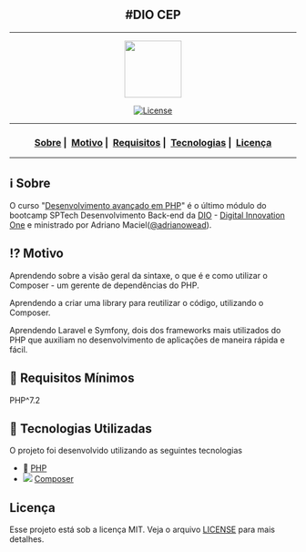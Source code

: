 <h2 align="center">#DIO CEP</h2>

___

<p align="center">
  <img src="https://user-images.githubusercontent.com/54115624/101699995-0bd6e600-3a5b-11eb-8c2a-6c305ab1ebfe.png" width="100" heigth="100">
</p>


<p align="center">
  <a href="LICENSE">
    <img alt="License" src="https://img.shields.io/badge/license-MIT-%23F8952D">
  </a>
</p>

___

<h3 align="center">
  <a href="#information_source-sobre">Sobre</a>&nbsp;|&nbsp;
  <a href="#interrobang-motivo">Motivo</a>&nbsp;|&nbsp;
  <a href="#seedling-requisitos-mínimos">Requisitos</a>&nbsp;|&nbsp;
  <a href="#rocket-tecnologias-utilizadas">Tecnologias</a>&nbsp;|&nbsp;
  <a href="#licença">Licença</a>
</h3>

___


## :information_source: Sobre

O curso "[Desenvolvimento avançado em PHP](https://web.digitalinnovation.one/course/desenvolvimento-avancado-em-php/learning/0b660cad-4ebe-4e90-80dd-1519600500e9/)" é o último módulo do bootcamp SPTech Desenvolvimento Back-end da [DIO](https://github.com/digitalinnovationone) - [Digital Innovation One](https://digitalinnovation.one/) e ministrado por Adriano Maciel([@adrianowead](https://github.com/adrianowead)).

## :interrobang: Motivo

Aprendendo sobre a visão geral da sintaxe, o que é e como utilizar o Composer - um gerente de dependências do PHP.

Aprendendo a criar uma library para reutilizar o código, utilizando o Composer.

Aprendendo Laravel e Symfony, dois dos frameworks mais utilizados do PHP que auxiliam no desenvolvimento de aplicações de maneira rápida e fácil.

## :seedling: Requisitos Mínimos

PHP^7.2

## :rocket: Tecnologias Utilizadas 

O projeto foi desenvolvido utilizando as seguintes tecnologias

- :elephant: [PHP](https://www.php.net/manual/pt_BR/intro-whatis.php)
- <img src="https://avatars1.githubusercontent.com/u/837015?s=30&v=4"> [Composer](https://getcomposer.org/)


## Licença 

Esse projeto está sob a licença MIT. Veja o arquivo [LICENSE](LICENSE) para mais detalhes.